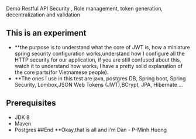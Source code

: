 Demo Restful API Security , Role management, token generation, decentralization and validation

## This is an experiment
- **the purpose is to understand what the core of JWT is, how a miniature spring security configuration works,understand how I configure all the HTTP security for our application, if you are still confused about this, watch it to understand how works, I have a pretty solid explanation of the core parts(for Vietnamese people).
- **The ones I use in this test are java, postgres DB, Spring boot, Spring Security, Lombox,JSON Web Tokens (JWT),BCrypt, JPA, Hibernate ...
## Prerequisites
- JDK 8
- Maven
- Postgres
##End
**Okay,that is all and i'm Dan - P-Minh Huong
